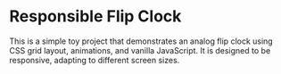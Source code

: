 # Responsible Flip Clock

This is a simple toy project that demonstrates an analog flip clock using CSS grid layout, animations, and vanilla JavaScript. It is designed to be responsive, adapting to different screen sizes.
